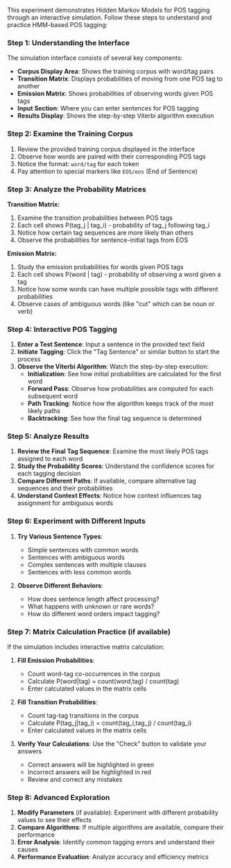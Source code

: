 This experiment demonstrates Hidden Markov Models for POS tagging through an interactive simulation. Follow these steps to understand and practice HMM-based POS tagging:

### Step 1: Understanding the Interface

The simulation interface consists of several key components:

- **Corpus Display Area**: Shows the training corpus with word/tag pairs
- **Transition Matrix**: Displays probabilities of moving from one POS tag to another
- **Emission Matrix**: Shows probabilities of observing words given POS tags
- **Input Section**: Where you can enter sentences for POS tagging
- **Results Display**: Shows the step-by-step Viterbi algorithm execution

### Step 2: Examine the Training Corpus

1. Review the provided training corpus displayed in the interface
2. Observe how words are paired with their corresponding POS tags
3. Notice the format: `word/tag` for each token
4. Pay attention to special markers like `EOS/eos` (End of Sentence)

### Step 3: Analyze the Probability Matrices

**Transition Matrix:**

1. Examine the transition probabilities between POS tags
2. Each cell shows P(tag_j | tag_i) - probability of tag_j following tag_i
3. Notice how certain tag sequences are more likely than others
4. Observe the probabilities for sentence-initial tags from EOS

**Emission Matrix:**

1. Study the emission probabilities for words given POS tags
2. Each cell shows P(word | tag) - probability of observing a word given a tag
3. Notice how some words can have multiple possible tags with different probabilities
4. Observe cases of ambiguous words (like "cut" which can be noun or verb)

### Step 4: Interactive POS Tagging

1. **Enter a Test Sentence**: Input a sentence in the provided text field
2. **Initiate Tagging**: Click the "Tag Sentence" or similar button to start the process
3. **Observe the Viterbi Algorithm**: Watch the step-by-step execution:
   - **Initialization**: See how initial probabilities are calculated for the first word
   - **Forward Pass**: Observe how probabilities are computed for each subsequent word
   - **Path Tracking**: Notice how the algorithm keeps track of the most likely paths
   - **Backtracking**: See how the final tag sequence is determined

### Step 5: Analyze Results

1. **Review the Final Tag Sequence**: Examine the most likely POS tags assigned to each word
2. **Study the Probability Scores**: Understand the confidence scores for each tagging decision
3. **Compare Different Paths**: If available, compare alternative tag sequences and their probabilities
4. **Understand Context Effects**: Notice how context influences tag assignment for ambiguous words

### Step 6: Experiment with Different Inputs

1. **Try Various Sentence Types**:

   - Simple sentences with common words
   - Sentences with ambiguous words
   - Complex sentences with multiple clauses
   - Sentences with less common words

2. **Observe Different Behaviors**:
   - How does sentence length affect processing?
   - What happens with unknown or rare words?
   - How do different word orders impact tagging?

### Step 7: Matrix Calculation Practice (if available)

If the simulation includes interactive matrix calculation:

1. **Fill Emission Probabilities**:

   - Count word-tag co-occurrences in the corpus
   - Calculate P(word|tag) = count(word,tag) / count(tag)
   - Enter calculated values in the matrix cells

2. **Fill Transition Probabilities**:

   - Count tag-tag transitions in the corpus
   - Calculate P(tag_j|tag_i) = count(tag_i,tag_j) / count(tag_i)
   - Enter calculated values in the matrix cells

3. **Verify Your Calculations**: Use the "Check" button to validate your answers
   - Correct answers will be highlighted in green
   - Incorrect answers will be highlighted in red
   - Review and correct any mistakes

### Step 8: Advanced Exploration

1. **Modify Parameters** (if available): Experiment with different probability values to see their effects
2. **Compare Algorithms**: If multiple algorithms are available, compare their performance
3. **Error Analysis**: Identify common tagging errors and understand their causes
4. **Performance Evaluation**: Analyze accuracy and efficiency metrics
